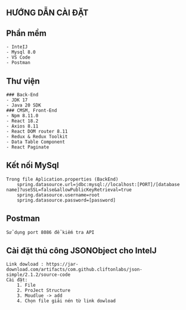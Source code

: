 ## HƯỚNG DẪN CÀI ĐẶT

## Phần mềm

    - InteIJ
    - Mysql 8.0
    - VS Code
    - Postman

## Thư viện

    ### Back-End
    - JDK 17
    - Java 20 SDK
    ### CMSM, Front-End
    - Npm 8.11.0
    - React 18.2
    - Axios 8.11
    - React DOM router 8.11
    - Redux & Redux Toolkit
    - Data Table Component
    - React Paginate

## Kết nối MySql

    Trong file Aplication.properties (BackEnd)
        spring.datasource.url=jdbc:mysql://localhost:[PORT]/[database name]?useSSL=false&allowPublicKeyRetrieval=true
        spring.datasource.username=root
        spring.datasource.password=[password]

## Postman

    Sử dụng port 8086 để kiếm tra API

## Cài đặt thủ công JSONObject cho InteIJ

    Link dowload : https://jar-download.com/artifacts/com.github.cliftonlabs/json-simple/2.1.2/source-code
    Cài đặt:
        1. File
        2. ProJect Structure
        3. Moudlue -> add
        4. Chọn file giải nén từ link dowload
